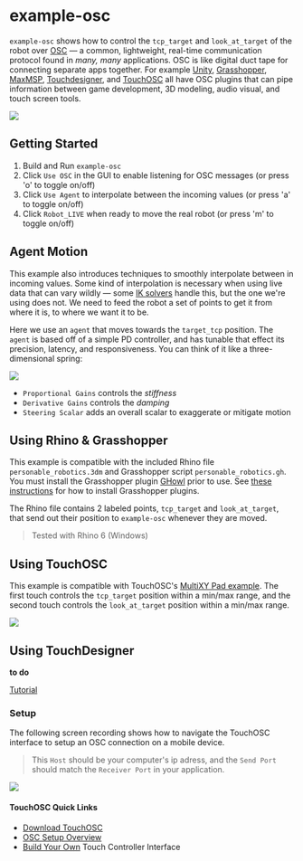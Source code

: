 # example-osc

`example-osc` shows how to control the `tcp_target` and `look_at_target` of the robot over [OSC](https://ccrma.stanford.edu/groups/osc/index.html) — a common, lightweight, real-time communication protocol found in _many, many_ applications. OSC is like digital duct tape for connecting separate apps together. For example [Unity](https://thomasfredericks.github.io/UnityOSC/), [Grasshopper](https://www.food4rhino.com/en/app/ghowl), [MaxMSP](https://opensoundcontrol.stanford.edu/implementations/OpenSoundControl-for-MaxMSP.html), [Touchdesigner](https://docs.derivative.ca/OSC_In_CHOP), and [TouchOSC](https://hexler.net/touchosc) all have OSC plugins that can pipe information between game development, 3D modeling, audio visual, and touch screen tools.

![](https://github.com/madelinegannon/personable_robotics/blob/main/assets/example-osc.gif)

## Getting Started

1. Build and Run `example-osc`
2. Click `Use OSC` in the GUI to enable listening for OSC messages (or press 'o' to toggle on/off)
3. Click `Use Agent` to interpolate between the incoming values (or press 'a' to toggle on/off)
4. Click `Robot_LIVE` when ready to move the real robot (or press 'm' to toggle on/off)

## Agent Motion

This example also introduces techniques to smoothly interpolate between in incoming values. Some kind of interpolation is necessary when using live data that can vary wildly — some [IK solvers](https://en.wikipedia.org/wiki/Inverse_kinematics) handle this, but the one we're using does not. We need to feed the robot a set of points to get it from where it is, to where we want it to be.

Here we use an `agent` that moves towards the `target_tcp` position. The `agent` is based off of a simple PD controller, and has tunable that effect its precision, latency, and responsiveness. You can think of it like a three-dimensional spring:

![](https://github.com/madelinegannon/personable_robotics/blob/main/assets/agent_controller_gui.png)

- `Proportional Gains` controls the _stiffness_
- `Derivative Gains` controls the _damping_
- `Steering Scalar` adds an overall scalar to exaggerate or mitigate motion

## Using Rhino & Grasshopper

This example is compatible with the included Rhino file `personable_robotics.3dm` and Grasshopper script `personable_robotics.gh`.  You must install the Grasshopper plugin [GHowl](https://www.food4rhino.com/en/app/ghowl) prior to use. See [these instructions](https://www.food4rhino.com/en/faq#users-install-grasshopper-plugin) for how to install Grasshopper plugins.

The Rhino file contains 2 labeled points, `tcp_target` and `look_at_target`, that send out their position to `example-osc` whenever they are moved.  

> Tested with Rhino 6 (Windows)

## Using TouchOSC

This example is compatible with TouchOSC's [MultiXY Pad example](http://library.isr.ist.utl.pt/docs/roswiki/touchosc_bridge(2f)Controls.html#Multi_XY_Pad). The first touch controls the `tcp_target` position within a min/max range, and the second touch controls the `look_at_target` position within a min/max range.

![](https://github.com/madelinegannon/personable_robotics/blob/main/assets/touch_osc_messages.png)

## Using TouchDesigner

**to do**

[Tutorial](https://youtu.be/AcqC5rRmu3M)

### Setup

The following screen recording shows how to navigate the TouchOSC interface to setup an OSC connection on a mobile device. 

> This `Host` should be your computer's ip adress, and the `Send Port` should match the `Receiver Port` in your application.

![](https://github.com/madelinegannon/personable_robotics/blob/main/assets/touch_osc_multixy_pad.gif)

#### TouchOSC Quick Links

- [Download TouchOSC](https://hexler.net/touchosc#get)
- [OSC Setup Overview](https://hexler.net/touchosc/manual/getting-started-osc)
- [Build Your Own](https://hexler.net/touchosc/manual/editor) Touch Controller Interface




